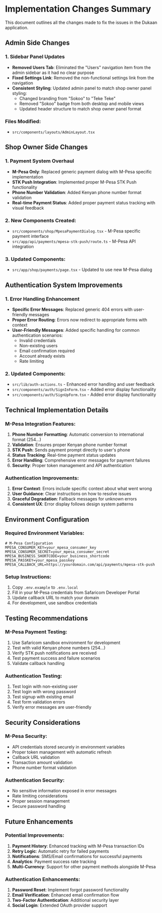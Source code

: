 # Implementation Changes Summary

This document outlines all the changes made to fix the issues in the Dukaan application.

## Admin Side Changes

### 1. Sidebar Panel Updates

- **Removed Users Tab**: Eliminated the "Users" navigation item from the admin sidebar as it had no clear purpose
- **Fixed Settings Link**: Removed the non-functional settings link from the navigation
- **Consistent Styling**: Updated admin panel to match shop owner panel styling:
  - Changed branding from "Sokoo" to "Teke Teke"
  - Removed "Sokoo" badge from both desktop and mobile views
  - Updated header structure to match shop owner panel format

### Files Modified:

- `src/components/layouts/AdminLayout.tsx`

## Shop Owner Side Changes

### 1. Payment System Overhaul

- **M-Pesa Only**: Replaced generic payment dialog with M-Pesa specific implementation
- **STK Push Integration**: Implemented proper M-Pesa STK Push functionality
- **Phone Number Validation**: Added Kenyan phone number format validation
- **Real-time Payment Status**: Added proper payment status tracking with visual feedback

### 2. New Components Created:

- `src/components/shop/MpesaPaymentDialog.tsx` - M-Pesa specific payment interface
- `src/app/api/payments/mpesa-stk-push/route.ts` - M-Pesa API integration

### 3. Updated Components:

- `src/app/shop/payments/page.tsx` - Updated to use new M-Pesa dialog

## Authentication System Improvements

### 1. Error Handling Enhancement

- **Specific Error Messages**: Replaced generic 404 errors with user-friendly messages
- **Proper Error Routing**: Errors now redirect to appropriate forms with context
- **User-Friendly Messages**: Added specific handling for common authentication scenarios:
  - Invalid credentials
  - Non-existing users
  - Email confirmation required
  - Account already exists
  - Rate limiting

### 2. Updated Components:

- `src/lib/auth-actions.ts` - Enhanced error handling and user feedback
- `src/components/auth/SignInForm.tsx` - Added error display functionality
- `src/components/auth/SignUpForm.tsx` - Added error display functionality

## Technical Implementation Details

### M-Pesa Integration Features:

1. **Phone Number Formatting**: Automatic conversion to international format (254...)
2. **Validation**: Ensures proper Kenyan phone number format
3. **STK Push**: Sends payment prompt directly to user's phone
4. **Status Tracking**: Real-time payment status updates
5. **Error Handling**: Comprehensive error messages for payment failures
6. **Security**: Proper token management and API authentication

### Authentication Improvements:

1. **Error Context**: Errors include specific context about what went wrong
2. **User Guidance**: Clear instructions on how to resolve issues
3. **Graceful Degradation**: Fallback messages for unknown errors
4. **Consistent UX**: Error display follows design system patterns

## Environment Configuration

### Required Environment Variables:

```env
# M-Pesa Configuration
MPESA_CONSUMER_KEY=your_mpesa_consumer_key
MPESA_CONSUMER_SECRET=your_mpesa_consumer_secret
MPESA_BUSINESS_SHORTCODE=your_business_shortcode
MPESA_PASSKEY=your_mpesa_passkey
MPESA_CALLBACK_URL=https://yourdomain.com/api/payments/mpesa-stk-push
```

### Setup Instructions:

1. Copy `.env.example` to `.env.local`
2. Fill in your M-Pesa credentials from Safaricom Developer Portal
3. Update callback URL to match your domain
4. For development, use sandbox credentials

## Testing Recommendations

### M-Pesa Payment Testing:

1. Use Safaricom sandbox environment for development
2. Test with valid Kenyan phone numbers (254...)
3. Verify STK push notifications are received
4. Test payment success and failure scenarios
5. Validate callback handling

### Authentication Testing:

1. Test login with non-existing user
2. Test login with wrong password
3. Test signup with existing email
4. Test form validation errors
5. Verify error messages are user-friendly

## Security Considerations

### M-Pesa Security:

- API credentials stored securely in environment variables
- Proper token management with automatic refresh
- Callback URL validation
- Transaction amount validation
- Phone number format validation

### Authentication Security:

- No sensitive information exposed in error messages
- Rate limiting considerations
- Proper session management
- Secure password handling

## Future Enhancements

### Potential Improvements:

1. **Payment History**: Enhanced tracking with M-Pesa transaction IDs
2. **Retry Logic**: Automatic retry for failed payments
3. **Notifications**: SMS/Email confirmations for successful payments
4. **Analytics**: Payment success rate tracking
5. **Multi-Currency**: Support for other payment methods alongside M-Pesa

### Authentication Enhancements:

1. **Password Reset**: Implement forgot password functionality
2. **Email Verification**: Enhanced email confirmation flow
3. **Two-Factor Authentication**: Additional security layer
4. **Social Login**: Extended OAuth provider support

